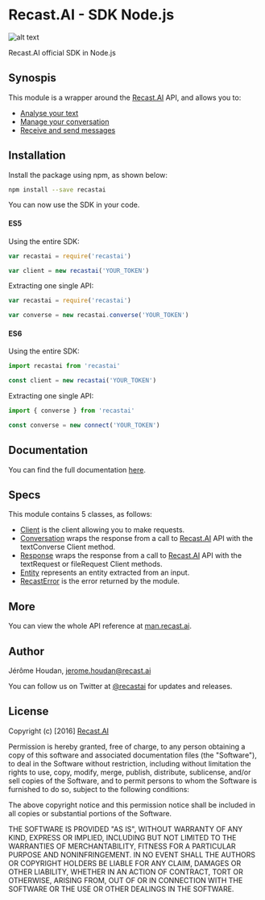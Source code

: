 # Recast.AI - SDK Node.js

[logo]: https://github.com/RecastAI/SDK-NodeJs/blob/master/misc/logo-inline.png "Recast.AI"

![alt text][logo]

Recast.AI official SDK in Node.js

## Synospis

This module is a wrapper around the [Recast.AI](https://recast.ai) API, and allows you to:
* [Analyse your text](https://github.com/RecastAI/SDK-NodeJS/wiki/Analyse-text)
* [Manage your conversation](https://github.com/RecastAI/SDK-NodeJS/wiki/Build-your-bot)
* [Receive and send messages](https://github.com/RecastAI/SDK-NodeJS/wiki/Build-your-bot)

## Installation

Install the package using npm, as shown below:
```bash
npm install --save recastai
```

You can now use the SDK in your code.

#### ES5

Using the entire SDK:
```js
var recastai = require('recastai')

var client = new recastai('YOUR_TOKEN')
```

Extracting one single API:
```js
var recastai = require('recastai')

var converse = new recastai.converse('YOUR_TOKEN')
```

#### ES6

Using the entire SDK:
```js
import recastai from 'recastai'

const client = new recastai('YOUR_TOKEN')
```

Extracting one single API:
```js
import { converse } from 'recastai'

const converse = new connect('YOUR_TOKEN')
```

## Documentation

You can find the full documentation [here](https://github.com/RecastAI/SDK-NodeJS/wiki).

## Specs

This module contains 5 classes, as follows:

* [Client](https://github.com/RecastAI/SDK-NodeJS/wiki/Class-Client) is the client allowing you to make requests.
* [Conversation](https://github.com/RecastAI/SDK-NodeJS/wiki/Class-Conversation) wraps the response from a call to [Recast.AI](https://recast.ai) API with the textConverse Client method.
* [Response](https://github.com/RecastAI/SDK-NodeJS/wiki/Class-Response) wraps the response from a call to [Recast.AI](https://recast.ai) API with the textRequest or fileRequest Client methods.
* [Entity](https://github.com/RecastAI/SDK-NodeJS/wiki/Class-Entity) represents an entity extracted from an input.
* [RecastError](https://github.com/RecastAI/SDK-NodeJS/wiki/Class-RecastError) is the error returned by the module.

## More

You can view the whole API reference at [man.recast.ai](https://man.recast.ai).

## Author

Jérôme Houdan, jerome.houdan@recast.ai

You can follow us on Twitter at [@recastai](https://twitter.com/recastai) for updates and releases.

## License

Copyright (c) [2016] [Recast.AI](https://recast.ai)

Permission is hereby granted, free of charge, to any person obtaining a copy
of this software and associated documentation files (the "Software"), to deal
in the Software without restriction, including without limitation the rights
to use, copy, modify, merge, publish, distribute, sublicense, and/or sell
copies of the Software, and to permit persons to whom the Software is
furnished to do so, subject to the following conditions:

The above copyright notice and this permission notice shall be included in all
copies or substantial portions of the Software.

THE SOFTWARE IS PROVIDED "AS IS", WITHOUT WARRANTY OF ANY KIND, EXPRESS OR
IMPLIED, INCLUDING BUT NOT LIMITED TO THE WARRANTIES OF MERCHANTABILITY,
FITNESS FOR A PARTICULAR PURPOSE AND NONINFRINGEMENT. IN NO EVENT SHALL THE
AUTHORS OR COPYRIGHT HOLDERS BE LIABLE FOR ANY CLAIM, DAMAGES OR OTHER
LIABILITY, WHETHER IN AN ACTION OF CONTRACT, TORT OR OTHERWISE, ARISING FROM,
OUT OF OR IN CONNECTION WITH THE SOFTWARE OR THE USE OR OTHER DEALINGS IN THE
SOFTWARE.
